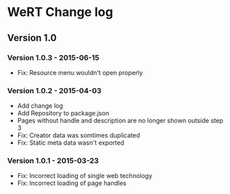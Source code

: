 # WeRT Change log

## Version 1.0
### Version 1.0.3 - 2015-06-15
- Fix: Resource menu wouldn't open properly

### Version 1.0.2 - 2015-04-03
- Add change log
- Add Repository to package.json
- Pages without handle and description are no longer shown outside step 3
- Fix: Creator data was somtimes duplicated
- Fix: Static meta data wasn't exported

### Version 1.0.1 - 2015-03-23
- Fix: Incorrect loading of single web technology
- Fix: Incorrect loading of page handles